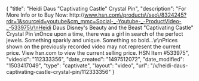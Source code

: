 {
    "title": "Heidi Daus \"Captivating Castle\" Crystal Pin",
    "description": "For More Info or to Buy Now: http:\/\/www.hsn.com\/products\/seo\/8324245?rdr=1&sourceid=youtube&cm_mmc=Social-_-Youtube-_-ProductVideo-_-533975\r\nHeidi Daus Disney's Beauty and the Beast \"Captivating Castle\" Crystal Pin       \nOnce upon a time, there was a girl in search of the perfect jewels. Something sparkly and unique. Something so bold...\r\nPrices shown on the previously recorded video may not represent the current price.  View hsn.com to view the current selling price. HSN Item #533975",
    "videoid": "112333356",
    "date_created": "1497512072",
    "date_modified": "1503417049",
    "type": "captivate",
    "layout": "video",
    "url": "\/v\/heidi-daus-captivating-castle-crystal-pin\/112333356"
}